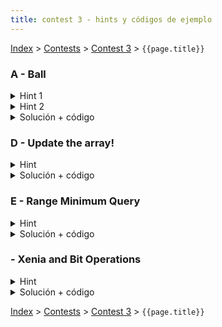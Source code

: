 ```yaml
---
title: contest 3 - hints y códigos de ejemplo
---
```


[Index](../index) > [Contests](../contests) > [Contest 3](../contests#contest-3) > ```{{page.title}}```

### A - Ball
<details> 
  <summary>Hint 1</summary>
  Piensen un una forma de ordenar los datos tal que usando alguna estructura para cada persona podamos saber rápidamente si existe alguien que tenga todas las características mayores.
</details>
<details> 
  <summary>Hint 2</summary>
  Una posible idea es ordenar a las personas de forma decreciente en una de las características (por ejemplo B) e ir manteniendo en una estructura ordenadas según una segunda características (por ejemplo I) las terceras características (por ejemplo R). Piensen cómo mantener esto y en qué estructura ayudaría a saber si hay alguien dominante rápidamente.
</details>
<details> 
  <summary>Solución + código</summary>
  Siguiendo la idea del hint 2, recorriendo de forma decreciente en una de las características podemos mantener un Segment Tree donde el índice indica el orden en la 2a característica y los valores corresponden a la 3a característica. De esta forma con un query de máximo al segmento (i, end) donde i corresponda a uno más que el valor de la persona que se revisa actualmente, si el mayor valor es mayor que el valor de la 3a característica actualmente entonces debe haber una persona con mayores valores en cada característica.
  <a href="https://github.com/BenjaminRubio/CompetitiveProgramming/blob/master/Problems/Codeforces/Ball.cpp">Código de ejemplo</a>
</details>

### D - Update the array!
<details> 
  <summary>Hint</summary>
  Podemos construir un arreglo D de que guarde las diferencias que generan los updates, en otras palabras, si se hace un update l, r, v, realizamos D[l] += v, D[r + 1] -= v. Luego pensar en una forma de rescatar el valor en un índice de forma rápida, luego de los updates y usando el arreglo D.
</details>
<details> 
  <summary>Solución + código</summary>
  Una forma de resolver este problema de forma online, podemos hacer uso del arreglo de diferencias descrito en el hint y generar un segment tree de el que calcule la suma en un rango. Luego se recupera el valor en un índice realizando queries de la forma (0, i) a la estructura.
  <a href="https://github.com/BenjaminRubio/CompetitiveProgramming/blob/master/Problems/SPOJ/UpdateTheArray.cpp">Código de ejemplo</a>
</details>

### E - Range Minimum Query
<details> 
  <summary>Hint</summary>
  Problema de uso directo de alguna de las estructuras vistas en clases
</details>
<details> 
  <summary>Solución + código</summary>
  Puede ser resuelto con uso directo de Segment Tree o Sparse Tables.
  <a href="https://github.com/BenjaminRubio/CompetitiveProgramming/blob/master/Problems/SPOJ/RangeMinimumQuery.cpp">Código de ejemplo</a>
</details>

###  - Xenia and Bit Operations
<details> 
  <summary>Hint</summary>
  Pinesen en cómo construir un nodo para poder resolver el problema con un Segment Tree
</details>
<details> 
  <summary>Solución + código</summary>
  Si en cada nodo guardamos el valor y la profundidad inversa (empezando desde 0 en las hojas), podemos realizar distintas operaciones en la unión de dos nodos dependiendo de la profundidad en la que se produzca la unión, es decir, si la profundidad es par unimos con or y si es impar unimos con xor. Ambas operaciones son compatibles con un Segment Tree y la complejidad final es O(m log(2^n)). Ojo que para que de accepted tal vez sea necesario el uso de fast input en c++.
  <a href="https://github.com/BenjaminRubio/CompetitiveProgramming/blob/master/Problems/Codeforces/XeniaAndBitOperations.cpp">Código de ejemplo</a>
</details>

<!-- <details> 
  <summary>Hint</summary>   
</details>
<details> 
  <summary>Solución + código</summary>
  <a href="">Código de ejemplo</a>
</details> -->

[Index](../index) > [Contests](../contests) > [Contest 3](../contests#contest-3) > ```{{page.title}}```
